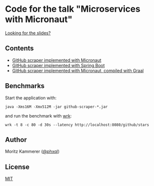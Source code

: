 # Code for the talk "Microservices with Micronaut"

[Looking for the slides?](slides.pdf)

## Contents

* [GitHub scraper implemented with Micronaut](github-scraper)
* [GitHub scraper implemented with Spring Boot](github-scraper-spring)
* [GitHub scraper implemented with Micronaut, compiled with Graal](github-scraper-graal)

## Benchmarks

Start the application with:

```
java -Xms16M -Xmx512M -jar github-scraper-*.jar
```

and run the benchmark with [wrk](https://github.com/wg/wrk):

```
wrk -t 8 -c 80 -d 30s --latency http://localhost:8080/github/stars
```

## Author

Moritz Kammerer ([@phxql](https://github.com/phxql))

## License

[MIT](LICENSE)
